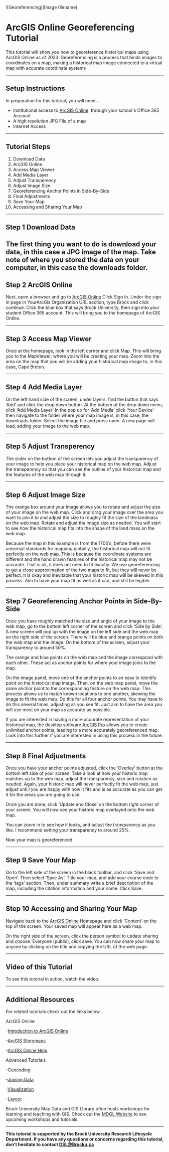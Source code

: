 
![Georeferencing](Image filename)

# ArcGIS Online Georeferencing Tutorial
This tutorial will show you how to georeference historical maps using ArcGIS Online as of 2023. Georeferencing is a process that binds images to coordinates on a map, making a historical map image connected to a virtual map with accurate coordinate systems

----

## Setup Instructions
In preparation for this tutorial, you will need...

 - Institutional access to [ArcGIS Online](https://www.arcgis.com/index.html#). through your school's Office 365 Account
 - A high resolution JPG File of a map
 - Internet Access

----

## Tutorial Steps

1. Download Data
2. ArcGIS Online
3. Access Map Viewer
4. Add Media Layer
5. Adjust Transperency
6. Adjust Image Size
7. Georeferencing Anchor Points in Side-By-Side
8. Final Adjustments
9. Save Your Map
10. Accessing and Sharing Your Map


----

## Step 1 Download Data
The first thing you want to do is download your data, in this case a JPG image of the map. 
Take note of where you stored the data on your computer, in this case the downloads folder. 
----

## Step 2 ArcGIS Online
Next, open a browser and go to [ArcGIS Online](https://www.arcgis.com/index.html#)
Click Sign In. 
Under the sign in page in YourArcGis Organization URL section, type Brock and click continue. 
Click the blue box that says Brock University, then sign into your student Office 365 account. 
This will bring you to the homepage of ArcGIS Online. 

----

## Step 3 Access Map Viewer
Once at the homepage, look in the left corner and click Map. 
This will bring you to the MapViewer, where you will be creating your map. 
Zoom into the area on the map that you will be adding your historical map image to, in this case, Cape Breton. 

----

## Step 4 Add Media Layer
On the left hand side of the screen, under layers, find the button that says ‘Add’ and click the drop down button. 
At the bottom of the drop down menu, click ‘Add Media Layer’ 
In the pop up for ‘Add Media’ click ‘Your Device’ then navigate to the folder where your map image is, in this case, the downloads folder. 
Select the image file and press open. 
A new page will load, adding your image to the web map. 

----

## Step 5 Adjust Transperency
The slider on the bottom of the screen lets you adjust the transparency of your image to help you place your historical map on the web map. 
Adjust the transparency so that you can see the outline of your historical map and the features of the web map through it. 

----

## Step 6 Adjust Image Size
The orange box around your image allows you to rotate and adjust the size of your image on the web map. 
Click and drag your image over the area you want to join it to and adjust the size to roughly fit the size of the landmass on the web map. 
Rotate and adjust the image size as needed. 
You will start to see how the historical map fits into the shape of the land mass on the web map. 

Because the map in this example is from the 1700’s, before there were universal standards for mapping globally, the historical map will not fit perfectly on the web map. 
This is because the coordinate systems are different and the hand drawn features of the historical map may not be accurate. 
That is ok, it does not need to fit exactly. 
We use georeferencing to get a close approximation of the two maps to fit, but they will never be perfect. 
It is okay and inevitable that your historic map will be skewed in this process. Aim to have your map fit as well as it can, and still be legible. 


----

## Step 7 Georeferencing Anchor Points in Side-By-Side
Once you have roughly matched the size and angle of your image to the web map, go to the bottom left corner of the screen and click ‘Side by Side’. 
A new screen will pop up with the image on the left side and the web map on the right side of the screen. 
There will be blue and orange points on both the web map and the image.
On the bottom of the screen, adjust your transparency to around 50%. 

The orange and blue points on the web map and the image correspond with each other. These act as anchor points for where your image joins to the map.
 
On the image panel, move one of the anchor points to an easy to identify point on the historical map image. 
Then, on the web map panel, move the same anchor point to the corresponding feature on the web map. 
This process allows us to match known locations to one another, skewing the image to fit the web map. 
Do this for all four anchor points. 
You may have to do this several times, adjusting as you see fit. Just aim to have the area you will use most on your map as accurate as possible. 

If you are interested in having a more accurate representation of your historical map, the desktop software [ArcGIS Pro](https://www.youtube.com/watch?v=GqH4UHTUf2s) allows you to create unlimited anchor points, leading to a more accurately georeferenced map. Look into this further if you are interested in using this process in the future. 


----

## Step 8 Final Adjustments
Once you have your anchor points adjusted, click the ‘Overlay’ button at the bottom left side of your screen. 
Take a look at how your historic map matches up to the web map, adjust the transparency, size and rotation as needed. 
Again, your historic map will never perfectly fit the web map, just adjust unti;l you are happy with how it fits and is as accurate as you can get it for the areas you are going to use. 

Once you are done, click ‘Update and Close’ on the bottom right corner of your screen. 
You will now see your historic map overlayed onto the web map. 

You can zoom in to see how it looks, and adjust the transparency as you like. I recommend setting your transparency to around 25%. 

Now your map is georeferenced. 


----

## Step 9 Save Your Map
Go to the left side of the screen in the black toolbar, and click ‘Save and Open’. 
Then select ‘Save As’. 
Title your map, and add your course code to the ‘tags’ section. 
Then, under summary write a brief description of the map, including the citation information and your name. 
Click Save. 

----

## Step 10 Accessing and Sharing Your Map
Navigate back to the [ArcGIS Online](https://www.arcgis.com/index.html#) Homepage and click ‘Content’ on the top of the screen. 
Your saved map will appear here as a web map. 

On the right side of the screen, click the person symbol to update sharing and choose ‘Everyone (public), click save. 
You can now share your map to anyone by clicking on the title and copying the URL of the web page. 

----

## Video of this Tutorial
To see this tutorial in action, watch the video. 

----

## Additional Resources
For related tutorials check out the links below. 


ArcGIS Online

-[Introduction to ArcGIS Online](https://brockdsl.github.io/Introduction-to-ArcGIS-Online/Tutorial)

-[ArcGIS Storymaps](https://brockdsl.github.io/ArcGIS-StoryMaps-Workshop/)

-[ArcGIS Online Help](https://doc.arcgis.com/en/arcgis-online/reference/view-maps.htm)



Advanced Tutorials

-[Geocoding](https://brockdsl.github.io/ArcGIS-Geocoding/)

-[Joining Data](https://brockdsl.github.io/ArcGIS_Joining_Data/)

-[Visualization](https://brockdsl.github.io/ArcGIS_Visualization/)

-[Layout](https://brockdsl.github.io/ArcGIS-Layout/)



Brock University Map Data and GIS LIbrary often hosts workshops for learning and teaching with GIS. 
Check out the [MDGL Website](https://brocku.ca/library/mdgl/) to see upcoming workshops and tutorials. 

----
**This tutorial is supported by the Brock University Research Lifecycle Department.  If you have any questions or concerns regarding this tutorial, don't hesitate to contact [DSL@Brocku.ca](mailto:DSL@Brocku.ca)**
